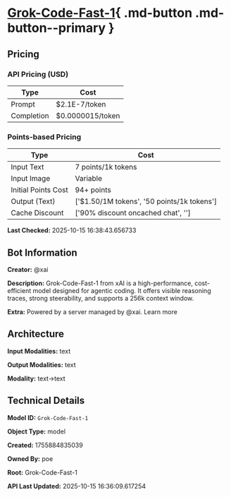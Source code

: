 # [Grok-Code-Fast-1](https://poe.com/Grok-Code-Fast-1){ .md-button .md-button--primary }

## Pricing

### API Pricing (USD)

| Type | Cost |
|------|------|
| Prompt | $2.1E-7/token |
| Completion | $0.0000015/token |

### Points-based Pricing

| Type | Cost |
|------|------|
| Input Text | 7 points/1k tokens |
| Input Image | Variable |
| Initial Points Cost | 94+ points |
| Output (Text) | ['$1.50/1M tokens', '50 points/1k tokens'] |
| Cache Discount | ['90% discount oncached chat', ''] |

**Last Checked:** 2025-10-15 16:38:43.656733


## Bot Information

**Creator:** @xai

**Description:** Grok-Code-Fast-1 from xAI is a high-performance, cost-efficient model designed for agentic coding. It offers visible reasoning traces, strong steerability, and supports a 256k context window.

**Extra:** Powered by a server managed by @xai. Learn more


## Architecture

**Input Modalities:** text

**Output Modalities:** text

**Modality:** text->text


## Technical Details

**Model ID:** `Grok-Code-Fast-1`

**Object Type:** model

**Created:** 1755884835039

**Owned By:** poe

**Root:** Grok-Code-Fast-1

**API Last Updated:** 2025-10-15 16:36:09.617254
